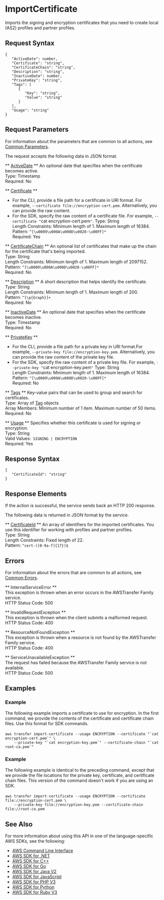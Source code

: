 # ImportCertificate<a name="API_ImportCertificate"></a>

Imports the signing and encryption certificates that you need to create local \(AS2\) profiles and partner profiles\.

## Request Syntax<a name="API_ImportCertificate_RequestSyntax"></a>

```
{
   "ActiveDate": number,
   "Certificate": "string",
   "CertificateChain": "string",
   "Description": "string",
   "InactiveDate": number,
   "PrivateKey": "string",
   "Tags": [ 
      { 
         "Key": "string",
         "Value": "string"
      }
   ],
   "Usage": "string"
}
```

## Request Parameters<a name="API_ImportCertificate_RequestParameters"></a>

For information about the parameters that are common to all actions, see [Common Parameters](CommonParameters.md)\.

The request accepts the following data in JSON format\.

 ** [ActiveDate](#API_ImportCertificate_RequestSyntax) **   <a name="TransferFamily-ImportCertificate-request-ActiveDate"></a>
An optional date that specifies when the certificate becomes active\.  
Type: Timestamp  
Required: No

 ** [Certificate](#API_ImportCertificate_RequestSyntax) **   <a name="TransferFamily-ImportCertificate-request-Certificate"></a>
+ For the CLI, provide a file path for a certificate in URI format\. For example, `--certificate file://encryption-cert.pem`\. Alternatively, you can provide the raw content\.
+ For the SDK, specify the raw content of a certificate file\. For example, `--certificate "`cat encryption-cert.pem`"`\.
Type: String  
Length Constraints: Minimum length of 1\. Maximum length of 16384\.  
Pattern: `^[\u0009\u000A\u000D\u0020-\u00FF]*`   
Required: Yes

 ** [CertificateChain](#API_ImportCertificate_RequestSyntax) **   <a name="TransferFamily-ImportCertificate-request-CertificateChain"></a>
An optional list of certificates that make up the chain for the certificate that's being imported\.  
Type: String  
Length Constraints: Minimum length of 1\. Maximum length of 2097152\.  
Pattern: `^[\u0009\u000A\u000D\u0020-\u00FF]*`   
Required: No

 ** [Description](#API_ImportCertificate_RequestSyntax) **   <a name="TransferFamily-ImportCertificate-request-Description"></a>
A short description that helps identify the certificate\.   
Type: String  
Length Constraints: Minimum length of 1\. Maximum length of 200\.  
Pattern: `^[\p{Graph}]+`   
Required: No

 ** [InactiveDate](#API_ImportCertificate_RequestSyntax) **   <a name="TransferFamily-ImportCertificate-request-InactiveDate"></a>
An optional date that specifies when the certificate becomes inactive\.  
Type: Timestamp  
Required: No

 ** [PrivateKey](#API_ImportCertificate_RequestSyntax) **   <a name="TransferFamily-ImportCertificate-request-PrivateKey"></a>
+ For the CLI, provide a file path for a private key in URI format\.For example, `--private-key file://encryption-key.pem`\. Alternatively, you can provide the raw content of the private key file\.
+ For the SDK, specify the raw content of a private key file\. For example, `--private-key "`cat encryption-key.pem`"` 
Type: String  
Length Constraints: Minimum length of 1\. Maximum length of 16384\.  
Pattern: `^[\u0009\u000A\u000D\u0020-\u00FF]*`   
Required: No

 ** [Tags](#API_ImportCertificate_RequestSyntax) **   <a name="TransferFamily-ImportCertificate-request-Tags"></a>
Key\-value pairs that can be used to group and search for certificates\.  
Type: Array of [Tag](API_Tag.md) objects  
Array Members: Minimum number of 1 item\. Maximum number of 50 items\.  
Required: No

 ** [Usage](#API_ImportCertificate_RequestSyntax) **   <a name="TransferFamily-ImportCertificate-request-Usage"></a>
Specifies whether this certificate is used for signing or encryption\.  
Type: String  
Valid Values:` SIGNING | ENCRYPTION`   
Required: Yes

## Response Syntax<a name="API_ImportCertificate_ResponseSyntax"></a>

```
{
   "CertificateId": "string"
}
```

## Response Elements<a name="API_ImportCertificate_ResponseElements"></a>

If the action is successful, the service sends back an HTTP 200 response\.

The following data is returned in JSON format by the service\.

 ** [CertificateId](#API_ImportCertificate_ResponseSyntax) **   <a name="TransferFamily-ImportCertificate-response-CertificateId"></a>
An array of identifiers for the imported certificates\. You use this identifier for working with profiles and partner profiles\.  
Type: String  
Length Constraints: Fixed length of 22\.  
Pattern: `^cert-([0-9a-f]{17})$` 

## Errors<a name="API_ImportCertificate_Errors"></a>

For information about the errors that are common to all actions, see [Common Errors](CommonErrors.md)\.

 ** InternalServiceError **   
This exception is thrown when an error occurs in the AWSTransfer Family service\.  
HTTP Status Code: 500

 ** InvalidRequestException **   
This exception is thrown when the client submits a malformed request\.  
HTTP Status Code: 400

 ** ResourceNotFoundException **   
This exception is thrown when a resource is not found by the AWSTransfer Family service\.  
HTTP Status Code: 400

 ** ServiceUnavailableException **   
The request has failed because the AWSTransfer Family service is not available\.  
HTTP Status Code: 500

## Examples<a name="API_ImportCertificate_Examples"></a>

### Example<a name="API_ImportCertificate_Example_1"></a>

The following example imports a certificate to use for encryption\. In the first command, we provide the contents of the certificate and certificate chain files\. Use this format for SDK commands\.

#### <a name="w225ab1c52c14c92c15b3b5"></a>

```
aws transfer import-certificate --usage ENCRYPTION --certificate "`cat encryption-cert.pem`" \
    --private-key "`cat encryption-key.pem`" --certificate-chain "`cat root-ca.pem`"
```

### Example<a name="API_ImportCertificate_Example_2"></a>

The following example is identical to the preceding command, except that we provide the file locations for the private key, certificate, and certificate chain files\. This version of the command doesn't work if you are using an SDK\.

#### <a name="w225ab1c52c14c92c15b5b5"></a>

```
aws transfer import-certificate --usage ENCRYPTION --certificate file://encryption-cert.pem \
    --private-key file://encryption-key.pem --certificate-chain file://root-ca.pem
```

## See Also<a name="API_ImportCertificate_SeeAlso"></a>

For more information about using this API in one of the language\-specific AWS SDKs, see the following:
+  [AWS Command Line Interface](https://docs.aws.amazon.com/goto/aws-cli/transfer-2018-11-05/ImportCertificate) 
+  [AWS SDK for \.NET](https://docs.aws.amazon.com/goto/DotNetSDKV3/transfer-2018-11-05/ImportCertificate) 
+  [AWS SDK for C\+\+](https://docs.aws.amazon.com/goto/SdkForCpp/transfer-2018-11-05/ImportCertificate) 
+  [AWS SDK for Go](https://docs.aws.amazon.com/goto/SdkForGoV1/transfer-2018-11-05/ImportCertificate) 
+  [AWS SDK for Java V2](https://docs.aws.amazon.com/goto/SdkForJavaV2/transfer-2018-11-05/ImportCertificate) 
+  [AWS SDK for JavaScript](https://docs.aws.amazon.com/goto/AWSJavaScriptSDK/transfer-2018-11-05/ImportCertificate) 
+  [AWS SDK for PHP V3](https://docs.aws.amazon.com/goto/SdkForPHPV3/transfer-2018-11-05/ImportCertificate) 
+  [AWS SDK for Python](https://docs.aws.amazon.com/goto/boto3/transfer-2018-11-05/ImportCertificate) 
+  [AWS SDK for Ruby V3](https://docs.aws.amazon.com/goto/SdkForRubyV3/transfer-2018-11-05/ImportCertificate) 